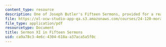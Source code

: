 ```yaml
---
content_type: resource
description: One of Joseph Butler's Fifteen Sermons, provided for a reading assignment.
file: https://ol-ocw-studio-app-qa.s3.amazonaws.com/courses/24-120-moral-psychology-spring-2009/ca9a78c34e6c4304618aa37aca5a5f0c_MIT24_120s09_read01.pdf
file_type: application/pdf
resourcetype: Document
title: Sermon XI in Fifteen Sermons
uid: ca9a78c3-4e6c-4304-618a-a37aca5a5f0c
---
```

